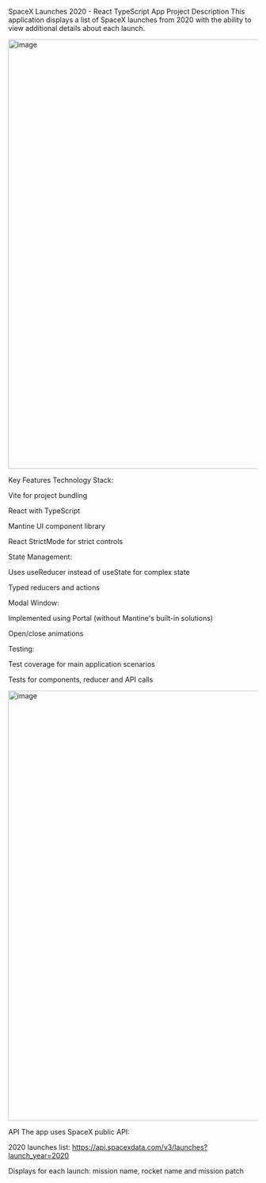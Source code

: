 SpaceX Launches 2020 - React TypeScript App
Project Description
This application displays a list of SpaceX launches from 2020 with the ability to view additional details about each launch.

<img width="1920" height="868" alt="image" src="https://github.com/user-attachments/assets/9e68e906-60ec-4818-9847-0457a294201d" />

Key Features
Technology Stack:

Vite for project bundling

React with TypeScript

Mantine UI component library

React StrictMode for strict controls

State Management:

Uses useReducer instead of useState for complex state

Typed reducers and actions

Modal Window:

Implemented using Portal (without Mantine's built-in solutions)

Open/close animations

Testing:

Test coverage for main application scenarios

Tests for components, reducer and API calls

<img width="1920" height="869" alt="image" src="https://github.com/user-attachments/assets/14cd7a8d-9fad-4d8b-ba72-abad730931d6" />

API
The app uses SpaceX public API:

2020 launches list: https://api.spacexdata.com/v3/launches?launch_year=2020

Displays for each launch: mission name, rocket name and mission patch
